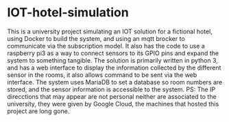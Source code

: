 # IOT-hotel-simulation
This is a university project simulating an IOT solution for a fictional hotel, using Docker to build the system, and using an mqtt brocker to communicate via the subscription model. It also has the code to use a raspberry pi3 as a way to connect sensors to its GPIO pins and expand the system to something tangible.
The solution is primarily written in python 3, and has a web interface to display the information collected by the different sensor in the rooms, it also allows command to be sent via the web interface.
The system uses MariaDB to set a database so room numbers are stored, and the sensor information is accessible to the system.
PS:
The IP direcctions that may appear are not personal neither are associated to the university, they were given by Google Cloud, the machines that hosted this project are long gone.
